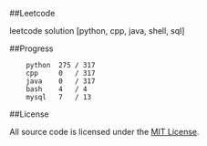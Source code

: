 ##Leetcode

leetcode solution [python, cpp, java, shell, sql]

##Progress

```	
    python  275 / 317
    cpp     0   / 317
    java    0   / 317
    bash    4   / 4
    mysql   7   / 13
```

##License

All source code is licensed under the [MIT License](https://raw.githubusercontent.com/luosch/leetcode/master/LICENSE).
